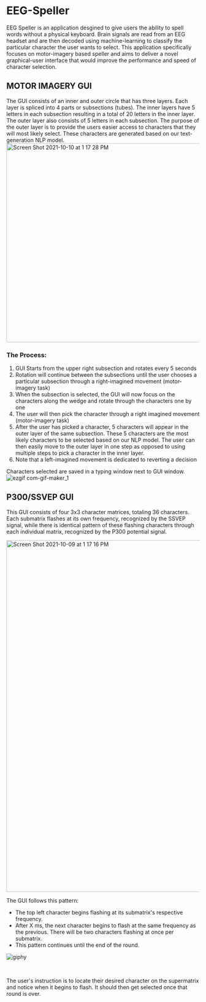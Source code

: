 # EEG-Speller
EEG Speller is an application desgined to give users the ability to spell words without a physical keyboard. Brain signals are read from an EEG headset and are then decoded using machine-learning to classify the particular character the user wants to select. This application specifically focuses on motor-imagery based speller and aims to deliver a novel graphical-user interface that would improve the performance and speed of character selection.

## MOTOR IMAGERY GUI
The GUI consists of an inner and outer circle that has three layers. Each layer is spliced into 4 parts or subsections (tubes). The inner layers have 5 letters in each subsection resulting in a total of 20 letters in the inner layer. The outer layer also consists of 5 letters in each subsection. The purpose of the outer layer is to provide the users easier access to characters that they will most likely select. These characters are generated based on our text-generation NLP model.
<img width="519" alt="Screen Shot 2021-10-10 at 1 17 28 PM" src="https://user-images.githubusercontent.com/45252772/136711826-1f7b6ee9-eb60-4ba5-8760-f06b840c8c1d.png">


### The Process: 
1. GUI Starts from the upper right subsection and rotates every 5 seconds
2. Rotation will continue between the subsections until the user chooses a particular subsection through a right-imagined movement (motor-imagery task)
3. When the subsection is selected, the GUI will now focus on the characters along the wedge and rotate through the characters one by one
4. The user will then pick the character through a right imagined movement (motor-imagery task)
5. After the user has picked a character, 5 characters will appear in the outer layer of the same subsection. These 5 characters are the most likely characters to be selected based on our NLP model. The user can then easily move to the outer layer in one step as opposed to using multiple steps to pick a character in the inner layer. 
6. Note that a left-imagined movement is dedicated to reverting a decision

Characters selected are saved in a typing window next to GUI window.<br>
![ezgif com-gif-maker_1](https://user-images.githubusercontent.com/74154666/136670650-fa3f735b-c464-49ea-907b-90c69bea6d10.gif)<br>

## P300/SSVEP GUI
This GUI consists of four 3x3 character matrices, totaling 36 characters. Each submatrix flashes at its own frequency, recognized by the SSVEP signal, while there is identical pattern of these flashing characters through each individual matrix, recognized by the P300 potential signal. <br>

<img width="917" alt="Screen Shot 2021-10-09 at 1 17 16 PM" src="https://user-images.githubusercontent.com/74033651/136673378-5f853c3b-7234-41dd-b59f-691dc6193706.png">
<br>

The GUI follows this pattern: 
* The top left character begins flashing at its submatrix's respective frequency.
* After X ms, the next character begins to flash at the same frequency as the previous. There will be two characters flashing at once per submatrix.
* This pattern continues until the end of the round. <br>

![giphy](https://user-images.githubusercontent.com/74033651/136673422-3af96b30-8204-42db-b86b-e05a9b72ac05.gif)

<br>

The user's instruction is to locate their desired character on the supermatrix and notice when it begins to flash. It should then get selected once that round is over. 
